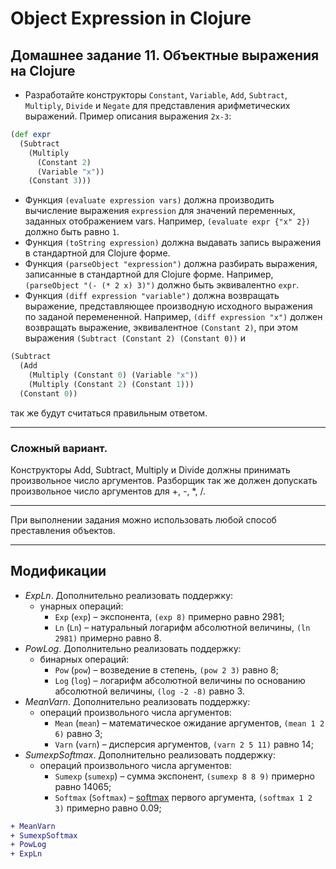 # Object Expression in Clojure

## Домашнее задание 11. Объектные выражения на Clojure

* Разработайте конструкторы `Constant`, `Variable`, `Add`, `Subtract`, `Multiply`, `Divide` и `Negate` для представления арифметических выражений.
Пример описания выражения `2x-3`:
```clojure
(def expr
  (Subtract
    (Multiply
      (Constant 2)
      (Variable "x"))
    (Constant 3)))
```
                    
* Функция `(evaluate expression vars)` должна производить вычисление выражения `expression` для значений переменных, заданных отображением vars. Например, `(evaluate expr {"x" 2})` должно быть равно `1`.
* Функция `(toString expression)` должна выдавать запись выражения в стандартной для Clojure форме.
* Функция `(parseObject "expression")` должна разбирать выражения, записанные в стандартной для Clojure форме. Например,
`(parseObject "(- (* 2 x) 3)")`
должно быть эквивалентно `expr`.
* Функция `(diff expression "variable")` должна возвращать выражение, представляющее производную исходного выражения по заданой перемененной. Например, `(diff expression "x")` должен возвращать выражение, эквивалентное `(Constant 2)`, при этом выражения `(Subtract (Constant 2) (Constant 0))` и
```clojure
(Subtract
  (Add
    (Multiply (Constant 0) (Variable "x"))
    (Multiply (Constant 2) (Constant 1)))
  (Constant 0))
```
так же будут считаться правильным ответом.

---

### Сложный вариант. 

Конструкторы Add, Subtract, Multiply и Divide должны принимать произвольное число аргументов. Разборщик так же должен допускать произвольное число аргументов для +, -, *, /.

---

При выполнении задания можно использовать любой способ преставления объектов.

---

## Модификации
  * *ExpLn*. Дополнительно реализовать поддержку:
    * унарных операций:
        * `Exp` (`exp`) – экспонента, `(exp 8)` примерно равно 2981;
        * `Ln`  (`Ln`)  – натуральный логарифм абсолютной величины, `(ln 2981)` примерно равно 8.
 * *PowLog*. Дополнительно реализовать поддержку:
    * бинарных операций:
        * `Pow` (`pow`) – возведение в степень, `(pow 2 3)` равно 8;
        * `Log` (`log`) – логарифм абсолютной величины по основанию абсолютной величины, `(log -2 -8)` равно 3.
 * *MeanVarn*. Дополнительно реализовать поддержку:
    * операций произвольного числа аргументов:
        * `Mean` (`mean`) – математическое ожидание аргументов, `(mean 1 2 6)` равно 3;
        * `Varn` (`varn`) – дисперсия аргументов, `(varn 2 5 11)` равно 14;
 * *SumexpSoftmax*. Дополнительно реализовать поддержку:
    * операций произвольного числа аргументов:
        * `Sumexp` (`sumexp`) – сумма экспонент, `(sumexp 8 8 9)` примерно равно 14065;
        * `Softmax` (`Softmax`) – [softmax](https://ru.wikipedia.org/wiki/Softmax) первого аргумента, `(softmax 1 2 3)` примерно равно 0.09;
        
```diff
+ MeanVarn 
+ SumexpSoftmax 
+ PowLog 
+ ExpLn 
```
